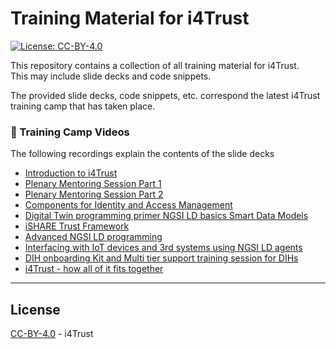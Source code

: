 # Training Material for i4Trust

[![License: CC-BY-4.0](https://img.shields.io/github/license/i4Trust/training.svg)](https://creativecommons.org/licenses/by/4.0/)

This repository contains a collection of all training material for i4Trust.  
This may include slide decks and code snippets.

The provided slide decks, code snippets, etc. correspond the latest i4Trust training 
camp that has taken place. 

### :movie_camera: Training Camp Videos

The following recordings explain the contents of the slide decks

-  [Introduction to i4Trust](https://www.youtube.com/watch?v=CSG22f0AfOw)
-  [Plenary Mentoring Session Part 1](https://www.youtube.com/watch?v=_XuJkb1oMxM)
-  [Plenary Mentoring Session Part 2](https://www.youtube.com/watch?v=)
-  [Components for Identity and Access Management](https://www.youtube.com/watch?v=8ZefBcGFOXI)
-  [Digital Twin programming primer NGSI LD basics Smart Data Models](https://www.youtube.com/watch?v=m-i5_2lhmcM)
-  [iSHARE Trust Framework](https://www.youtube.com/watch?v=_bvXbmvY8e8)
-  [Advanced NGSI LD programming](https://www.youtube.com/watch?v=1UMxlSBtZo4)
-  [Interfacing with IoT devices and 3rd systems using NGSI LD agents](https://www.youtube.com/watch?v=KstWwYbhhE8)
-  [DIH onboarding Kit and Multi tier support training session for DIHs](https://www.youtube.com/watch?v=lYGZ-MET_kw)
-  [i4Trust - how all of it fits together](https://www.youtube.com/watch?v=l5GoMuXBofQ)

---

## License

[CC-BY-4.0](LICENSE) - i4Trust
